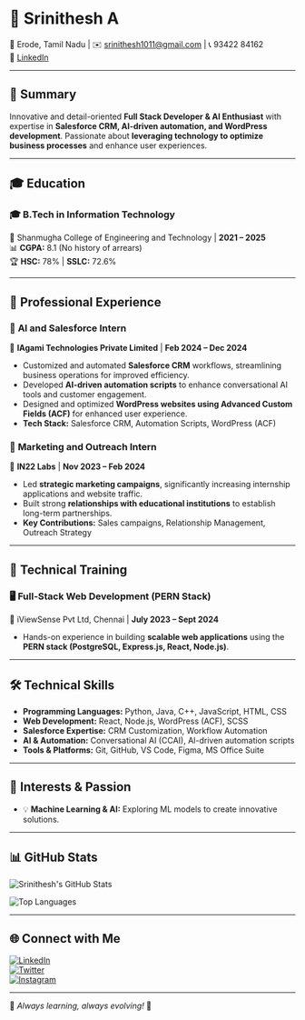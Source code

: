 # 💼 Srinithesh A  

📍 Erode, Tamil Nadu | ✉️ srinithesh1011@gmail.com | 📞 93422 84162  
🔗 [LinkedIn](https://linkedin.com/in/srinithesh-ammasi-5a444924a)  

---

## 🔹 Summary  
Innovative and detail-oriented **Full Stack Developer & AI Enthusiast** with expertise in **Salesforce CRM, AI-driven automation, and WordPress development**. Passionate about **leveraging technology to optimize business processes** and enhance user experiences.  

---

## 🎓 Education  
### 🎓 **B.Tech in Information Technology**  
📍 Shanmugha College of Engineering and Technology | **2021 – 2025**  
📊 **CGPA:** 8.1 (No history of arrears)  
🏆 **HSC:** 78% | **SSLC:** 72.6%  

---

## 💼 Professional Experience  

### 🚀 **AI and Salesforce Intern**  
📍 **IAgami Technologies Private Limited** | **Feb 2024 – Dec 2024**  
- Customized and automated **Salesforce CRM** workflows, streamlining business operations for improved efficiency.  
- Developed **AI-driven automation scripts** to enhance conversational AI tools and customer engagement.  
- Designed and optimized **WordPress websites using Advanced Custom Fields (ACF)** for enhanced user experience.  
- **Tech Stack:** Salesforce CRM, Automation Scripts, WordPress (ACF)  

### 📢 **Marketing and Outreach Intern**  
📍 **IN22 Labs** | **Nov 2023 – Feb 2024**  
- Led **strategic marketing campaigns**, significantly increasing internship applications and website traffic.  
- Built strong **relationships with educational institutions** to establish long-term partnerships.  
- **Key Contributions:** Sales campaigns, Relationship Management, Outreach Strategy  

---

## 📜 Technical Training  
### 🖥️ **Full-Stack Web Development (PERN Stack)**  
📍 iViewSense Pvt Ltd, Chennai | **July 2023 – Sept 2024**  
- Hands-on experience in building **scalable web applications** using the **PERN stack (PostgreSQL, Express.js, React, Node.js)**.  

---

## 🛠 Technical Skills  
- **Programming Languages:** Python, Java, C++, JavaScript, HTML, CSS  
- **Web Development:** React, Node.js, WordPress (ACF), SCSS  
- **Salesforce Expertise:** CRM Customization, Workflow Automation  
- **AI & Automation:** Conversational AI (CCAI), AI-driven automation scripts  
- **Tools & Platforms:** Git, GitHub, VS Code, Figma, MS Office Suite  

---

## 🎯 Interests & Passion  
- 💡 **Machine Learning & AI:** Exploring ML models to create innovative solutions.  

---

## 📊 GitHub Stats  

![Srinithesh's GitHub Stats](https://github-readme-stats.vercel.app/api?username=Nithesh-1011&show_icons=true&theme=radical)  

![Top Languages](https://github-readme-stats.vercel.app/api/top-langs/?username=Nithesh-1011&layout=compact&theme=radical)  

---

## 🌐 Connect with Me  
[![LinkedIn](https://img.shields.io/badge/LinkedIn-%230077B5.svg?style=for-the-badge&logo=linkedin&logoColor=white)](https://linkedin.com/in/srinithesh-ammasi-5a444924a)  
[![Twitter](https://img.shields.io/badge/Twitter-%231DA1F2.svg?style=for-the-badge&logo=twitter&logoColor=white)](https://twitter.com/@nithesh1011)  
[![Instagram](https://img.shields.io/badge/Instagram-%23E4405F.svg?style=for-the-badge&logo=instagram&logoColor=white)](https://instagram.com/@nithesh_srn)  

---

🔹 *Always learning, always evolving!* 🚀

